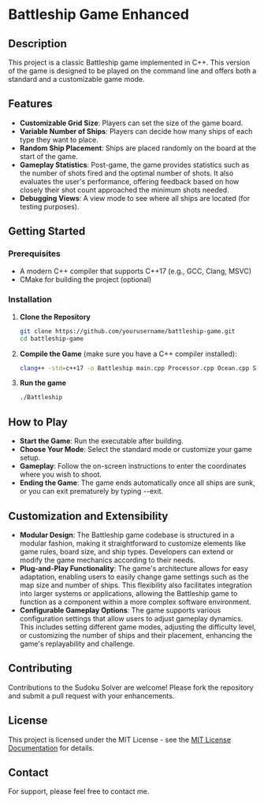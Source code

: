 # Battleship Game Enhanced

## Description
This project is a classic Battleship game implemented in C++. This version of the game is designed to be played on the command line and offers both a standard and a customizable game mode.

## Features
- **Customizable Grid Size**: Players can set the size of the game board.
- **Variable Number of Ships**: Players can decide how many ships of each type they want to place.
- **Random Ship Placement**: Ships are placed randomly on the board at the start of the game.
- **Gameplay Statistics**: Post-game, the game provides statistics such as the number of shots fired and the optimal number of shots. It also evaluates the user's performance, offering feedback based on how closely their shot count approached the minimum shots needed.
- **Debugging Views**: A view mode to see where all ships are located (for testing purposes).


## Getting Started

### Prerequisites

- A modern C++ compiler that supports C++17 (e.g., GCC, Clang, MSVC)
- CMake for building the project (optional)

### Installation

1. **Clone the Repository**

   ```bash
   git clone https://github.com/yourusername/battleship-game.git
   cd battleship-game
   ```
2. **Compile the Game** (make sure you have a C++ compiler installed):
   ```bash
   clang++ -std=c++17 -o Battleship main.cpp Processor.cpp Ocean.cpp Ship.cpp
   ```
3. **Run the game**
   ```bash
   ./Battleship
   ```
   
## How to Play
- **Start the Game**: Run the executable after building.
- **Choose Your Mode**: Select the standard mode or customize your game setup.
- **Gameplay**: Follow the on-screen instructions to enter the coordinates where you wish to shoot.
- **Ending the Game**: The game ends automatically once all ships are sunk, or you can exit prematurely by typing --exit.

## Customization and Extensibility
- **Modular Design**: The Battleship game codebase is structured in a modular fashion, making it straightforward to customize elements like game rules, board size, and ship types. Developers can extend or modify the game mechanics according to their needs.
- **Plug-and-Play Functionality**: The game's architecture allows for easy adaptation, enabling users to easily change game settings such as the map size and number of ships. This flexibility also facilitates integration into larger systems or applications, allowing the Battleship game to function as a component within a more complex software environment.
- **Configurable Gameplay Options**: The game supports various configuration settings that allow users to adjust gameplay dynamics. This includes setting different game modes, adjusting the difficulty level, or customizing the number of ships and their placement, enhancing the game's replayability and challenge.

## Contributing
Contributions to the Sudoku Solver are welcome! Please fork the repository and submit a pull request with your enhancements.

## License
This project is licensed under the MIT License - see the [MIT License Documentation](https://opensource.org/licenses/MIT) for details.

## Contact
For support, please feel free to contact me.
